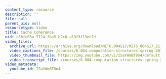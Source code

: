 ```yaml
---
content_type: resource
description: ''
file: null
parent_uid: null
resourcetype: Video
title: Cache Coherence
uid: c66fe03a-7124-fba5-b2c0-a13f3f13ec7d
video_files:
  archive_url: https://archive.org/download/MIT6.004S17/MIT6_004S17_21-02-05_300k.mp4
  video_captions_file: /courses/6-004-computation-structures-spring-2017/c9ee25af88e75e2892355b6844ac720f_ISaYWm8T8n4.vtt
  video_thumbnail_file: https://img.youtube.com/vi/ISaYWm8T8n4/default.jpg
  video_transcript_file: /courses/6-004-computation-structures-spring-2017/66fba33d4e83e3f8382fd8b9fbed4e07_ISaYWm8T8n4.pdf
video_metadata:
  youtube_id: ISaYWm8T8n4
---
```

